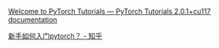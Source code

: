 [Welcome to PyTorch Tutorials — PyTorch Tutorials 2.0.1+cu117 documentation](https://pytorch.org/tutorials/)


[新手如何入门pytorch？ - 知乎](https://www.zhihu.com/question/55720139)